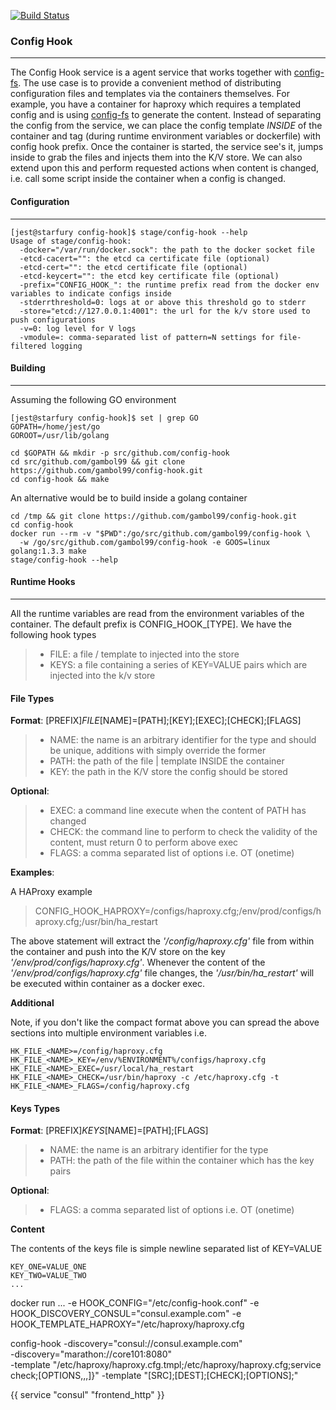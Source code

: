 [![Build Status](https://drone.io/github.com/gambol99/config-hook/status.png)](https://drone.io/github.com/gambol99/config-hook/latest)

### **Config Hook**
-----

The Config Hook service is a agent service that works together with [config-fs](http://github.com/gambol99/config-fs). The use case is to provide a convenient method of distributing configuration files and templates via the containers themselves. For example, you have a container for haproxy which requires a templated config and is using [config-fs](http://github.com/gambol99/config-fs) to generate the content. Instead of separating the config from the service, we can place the config template *INSIDE* of the container and tag (during runtime environment variables or dockerfile) with config hook prefix. Once the container is started, the service see's it, jumps inside to grab the files and injects them into the K/V store. We can also extend upon this and perform requested actions when content is changed, i.e. call some script inside the container when a config is changed.

#### **Configuration**
---
	[jest@starfury config-hook]$ stage/config-hook --help
	Usage of stage/config-hook:
	  -docker="/var/run/docker.sock": the path to the docker socket file
	  -etcd-cacert="": the etcd ca certificate file (optional)
	  -etcd-cert="": the etcd certificate file (optional)
	  -etcd-keycert="": the etcd key certificate file (optional)
	  -prefix="CONFIG_HOOK_": the runtime prefix read from the docker env variables to indicate configs inside
	  -stderrthreshold=0: logs at or above this threshold go to stderr
	  -store="etcd://127.0.0.1:4001": the url for the k/v store used to push configurations
	  -v=0: log level for V logs
	  -vmodule=: comma-separated list of pattern=N settings for file-filtered logging

#### **Building**
----
Assuming the following GO environment
  
    [jest@starfury config-hook]$ set | grep GO
    GOPATH=/home/jest/go
    GOROOT=/usr/lib/golang
    
    cd $GOPATH && mkdir -p src/github.com/config-hook 
    cd src/github.com/gambol99 && git clone https://github.com/gambol99/config-hook.git
    cd config-hook && make

An alternative would be to build inside a golang container
  
    cd /tmp && git clone https://github.com/gambol99/config-hook.git 
    cd config-hook
    docker run --rm -v "$PWD":/go/src/github.com/gambol99/config-hook \
      -w /go/src/github.com/gambol99/config-hook -e GOOS=linux golang:1.3.3 make
    stage/config-hook --help

#### **Runtime Hooks**
---
All the runtime variables are read from the environment variables of the container. The default prefix is CONFIG_HOOK_[TYPE]. We have the following hook types

 >  * FILE:     a file / template to injected into the store
 >  * KEYS:     a file containing a series of KEY=VALUE pairs which are injected into the k/v store

#### **File Types**
**Format**: [PREFIX]_FILE_[NAME]=[PATH];[KEY];[EXEC];[CHECK];[FLAGS]

> - NAME: the name is an arbitrary identifier for the type and should be unique, additions with simply override the former
> - PATH: the path of the file | template INSIDE the container
> - KEY:  the path in the K/V store the config should be stored

**Optional**:
> - EXEC:  a command line execute when the content of PATH has changed
> - CHECK: the command line to perform to check the validity of the content, must return 0 to perform above exec
> - FLAGS: a comma separated list of options i.e. OT (onetime)

**Examples**:

A HAProxy example

>  CONFIG_HOOK_HAPROXY=/configs/haproxy.cfg;/env/prod/configs/haproxy.cfg;/usr/bin/ha_restart

The above statement will extract the *'/config/haproxy.cfg'* file from within the container and push into the K/V store on the key *'/env/prod/configs/haproxy.cfg'*. Whenever the content of the *'/env/prod/configs/haproxy.cfg'* file changes, the *'/usr/bin/ha_restart'* will be executed within container as a docker exec.

**Additional**

Note, if you don't like the compact format above you can spread the above sections into multiple environment variables i.e.

    HK_FILE_<NAME>=/config/haproxy.cfg
    HK_FILE_<NAME>_KEY=/env/%ENVIRONMENT%/configs/haproxy.cfg
    HK_FILE_<NAME>_EXEC=/usr/local/ha_restart
    HK_FILE_<NAME>_CHECK=/usr/bin/haproxy -c /etc/haproxy.cfg -t
    HK_FILE_<NAME>_FLAGS=/config/haproxy.cfg

#### **Keys Types**

**Format**: [PREFIX]_KEYS_[NAME]=[PATH];[FLAGS]

> - NAME: the name is an arbitrary identifier for the type 
> - PATH: the path of the file within the container which has the key pairs

**Optional**:

>  - FLAGS: a comma separated list of options i.e. OT (onetime)

**Content**

The contents of the keys file is simple newline separated list of KEY=VALUE 

	KEY_ONE=VALUE_ONE
	KEY_TWO=VALUE_TWO
	...

docker run ...
 -e HOOK_CONFIG="/etc/config-hook.conf"
 -e HOOK_DISCOVERY_CONSUL="consul.example.com"
 -e HOOK_TEMPLATE_HAPROXY="/etc/haproxy/haproxy.cfg


 config-hook
  -discovery="consul://consul.example.com" \
  -discovery="marathon://core101:8080" \
  -template "/etc/haproxy/haproxy.cfg.tmpl;/etc/haproxy/haproxy.cfg;service check;[OPTIONS,,,]}"
  -template "[SRC];[DEST];[CHECK];[OPTIONS];"

{{ service "consul" "frontend_http" }}
